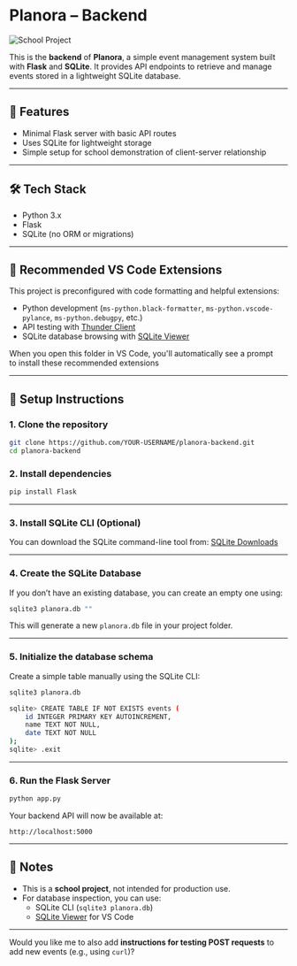 # Planora – Backend

![School Project](https://img.shields.io/badge/School%20Project-✔️-blue)

This is the **backend** of **Planora**, a simple event management system built with **Flask** and **SQLite**.
It provides API endpoints to retrieve and manage events stored in a lightweight SQLite database.

---

## 🚀 Features

- Minimal Flask server with basic API routes
- Uses SQLite for lightweight storage
- Simple setup for school demonstration of client-server relationship

---

## 🛠️ Tech Stack

- Python 3.x
- Flask
- SQLite (no ORM or migrations)

---

## 🧩 Recommended VS Code Extensions

This project is preconfigured with code formatting and helpful extensions:

- Python development (`ms-python.black-formatter`, `ms-python.vscode-pylance`, `ms-python.debugpy`, etc.)
- API testing with [Thunder Client](https://marketplace.visualstudio.com/items?itemName=rangav.vscode-thunder-client)
- SQLite database browsing with [SQLite Viewer](https://marketplace.visualstudio.com/items?itemName=qwtel.sqlite-viewer)

When you open this folder in VS Code, you'll automatically see a prompt  
to install these recommended extensions

---

## 🔧 Setup Instructions

### 1. Clone the repository

```bash
git clone https://github.com/YOUR-USERNAME/planora-backend.git
cd planora-backend
```

### 2. Install dependencies

```bash
pip install Flask
```

---

### 3. Install SQLite CLI (Optional)

You can download the SQLite command-line tool from:
[SQLite Downloads](https://www.sqlite.org/download.html)

---

### 4. Create the SQLite Database

If you don’t have an existing database, you can create an empty one using:

```bash
sqlite3 planora.db ""
```

This will generate a new `planora.db` file in your project folder.

---

### 5. Initialize the database schema

Create a simple table manually using the SQLite CLI:

```bash
sqlite3 planora.db

sqlite> CREATE TABLE IF NOT EXISTS events (
    id INTEGER PRIMARY KEY AUTOINCREMENT,
    name TEXT NOT NULL,
    date TEXT NOT NULL
);
sqlite> .exit
```

---

### 6. Run the Flask Server

```bash
python app.py
```

Your backend API will now be available at:

```text
http://localhost:5000
```

---

## 📌 Notes

- This is a **school project**, not intended for production use.
- For database inspection, you can use:
  - SQLite CLI (`sqlite3 planora.db`)
  - [SQLite Viewer](https://marketplace.visualstudio.com/items?itemName=qwtel.sqlite-viewer) for VS Code

---

Would you like me to also add **instructions for testing POST requests** to add new events (e.g., using `curl`)?
